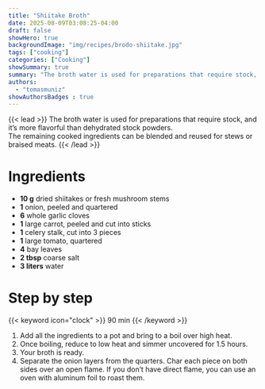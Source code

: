 ```yaml
---
title: "Shiitake Broth"
date: 2025-08-09T03:08:25-04:00
draft: false
showHero: true
backgroundImage: "img/recipes/brodo-shiitake.jpg"
tags: ["cooking"]
categories: ["Cooking"]
showSummary: true
summary: "The broth water is used for preparations that require stock, and it’s more flavorful than dehydrated stock powders."
authors:
  - "tomasmuniz"
showAuthorsBadges : true
---
```


{{< lead >}}
The broth water is used for preparations that require stock, and it’s more flavorful than dehydrated stock powders.  
The remaining cooked ingredients can be blended and reused for stews or braised meats.
{{< /lead >}}

# Ingredients
* **10 g** dried shiitakes or fresh mushroom stems
* **1** onion, peeled and quartered
* **6** whole garlic cloves
* **1** large carrot, peeled and cut into sticks
* **1** celery stalk, cut into 3 pieces
* **1** large tomato, quartered
* **4** bay leaves
* **2 tbsp** coarse salt
* **3 liters** water

# Step by step
{{< keyword icon="clock" >}} 90 min {{< /keyword >}}
1. Add all the ingredients to a pot and bring to a boil over high heat.
2. Once boiling, reduce to low heat and simmer uncovered for 1.5 hours.
3. Your broth is ready.
4. Separate the onion layers from the quarters. Char each piece on both sides over an open flame. If you don’t have direct flame, you can use an oven with aluminum foil to roast them.
